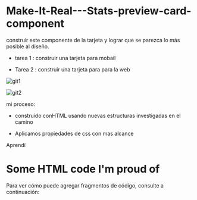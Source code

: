 # Make-It-Real---Stats-preview-card-component




construir este componente de la tarjeta y lograr que se parezca lo más posible al diseño.

- tarea 1 : construir una tarjeta para mobail

- Tarea 2 : construir una tarjeta para para la web

![git1](https://user-images.githubusercontent.com/115027137/195473365-a328902a-9c93-4e6f-a314-58566f55f87c.png)

![git2](https://user-images.githubusercontent.com/115027137/195473383-780ae111-7530-4476-8c11-fe62d7e8b8a7.png)




mi proceso:

- construido conHTML usando nuevas estructuras investigadas en el camino 

- Aplicamos propiedades de css con mas alcance 


Aprendí

<h1>Some HTML code I'm proud of</h1>


Para ver cómo puede agregar fragmentos de código, consulte a continuación:

